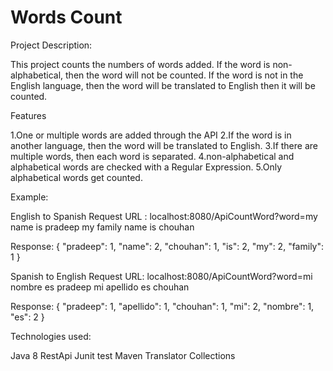 # Words Count

Project Description:

This project counts the numbers of words added.
If the word is non-alphabetical, then the word will not be counted.
If the word is not in the English language, then the word will be translated to English then it will be counted.

Features

1.One or multiple words are added through the API
2.If the word is in another language, then the word will be translated to English.
3.If there are multiple words, then each word is separated.
4.non-alphabetical and alphabetical words are checked with a Regular Expression.
5.Only alphabetical words get counted.

Example: 

English to Spanish
Request URL : 
localhost:8080/ApiCountWord?word=my name is pradeep my family name is chouhan

Response:
{
"pradeep": 1,
"name": 2,
"chouhan": 1,
"is": 2,
"my": 2,
"family": 1
}

Spanish to English
Request URL: 
localhost:8080/ApiCountWord?word=mi nombre es pradeep mi apellido es chouhan

Response:
{
"pradeep": 1,
"apellido": 1,
"chouhan": 1,
"mi": 2,
"nombre": 1,
"es": 2
}

Technologies used:

Java 8
RestApi
Junit test
Maven
Translator
Collections 